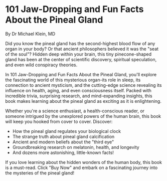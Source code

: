 # 101 Jaw-Dropping and Fun Facts About the Pineal Gland
By Dr Michael Klein, MD

Did you know the pineal gland has the second-highest blood flow of any organ in your body? Or that ancient philosophers believed it was the "seat of the soul"? Hidden deep within your brain, this tiny pinecone-shaped gland has been at the center of scientific discovery, spiritual speculation, and even wild conspiracy theories.

In 101 Jaw-Dropping and Fun Facts About the Pineal Gland, you'll explore the fascinating world of this mysterious organ-its role in sleep, its connection to ancient mysticism, and the cutting-edge science revealing its influence on health, aging, and even consciousness itself. Packed with incredible trivia, surprising research, and mind-expanding insights, this book makes learning about the pineal gland as exciting as it is enlightening.

Whether you're a science enthusiast, a health-conscious reader, or someone intrigued by the unexplored powers of the human brain, this book will keep you hooked from cover to cover. Discover:

- How the pineal gland regulates your biological clock
- The strange truth about pineal gland calcification
- Ancient and modern beliefs about the "third eye"
- Groundbreaking research on melatonin, health, and longevity
- And dozens more astonishing, little-known facts!

If you love learning about the hidden wonders of the human body, this book is a must-read. Click "Buy Now" and embark on a fascinating journey into the mysteries of the pineal gland! 